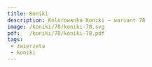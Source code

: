 ```yaml
---
title: Koniki
description: Kolorowanka Koniki – wariant 78
image: /koniki/78/koniki-78.svg
pdf:   /koniki/78/koniki-78.pdf
tags:
 - zwierzeta
 - koniki
---
```

